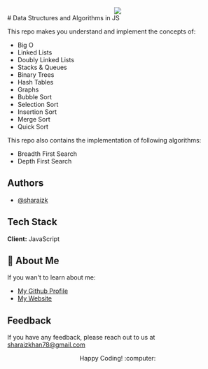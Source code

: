 <div align="center">
<img src="https://res.cloudinary.com/xdevs/image/upload/c_crop,h_170,w_500/v1662797065/pizza_party_x8hb01.png" >
</div>
# Data Structures and Algorithms in JS

This repo makes you understand and implement the concepts of:
- Big O
- Linked Lists
- Doubly Linked Lists
- Stacks & Queues
- Binary Trees
- Hash Tables
- Graphs
- Bubble Sort
- Selection Sort
- Insertion Sort
- Merge Sort
- Quick Sort

This repo also contains the implementation of following algorithms:
- Breadth First Search
- Depth First Search




## Authors

- [@sharaizk](https://github.com/sharaizk)


## Tech Stack

**Client:** JavaScript


## 🚀 About Me
If you wan't to learn about me:

- [My Github Profile](https://github.com/sharaizk)
- [My Website](https://thecodebro.com/)
## Feedback

If you have any feedback, please reach out to us at sharaizkhan78@gmail.com

<div align="center">
  <p>Happy Coding! :computer:</p>
</div>
